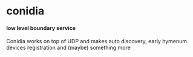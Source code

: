 # conidia
#### low level boundary service

Conidia works on top of UDP and makes auto discovery, early hymenum devices registration and (maybe) something more
